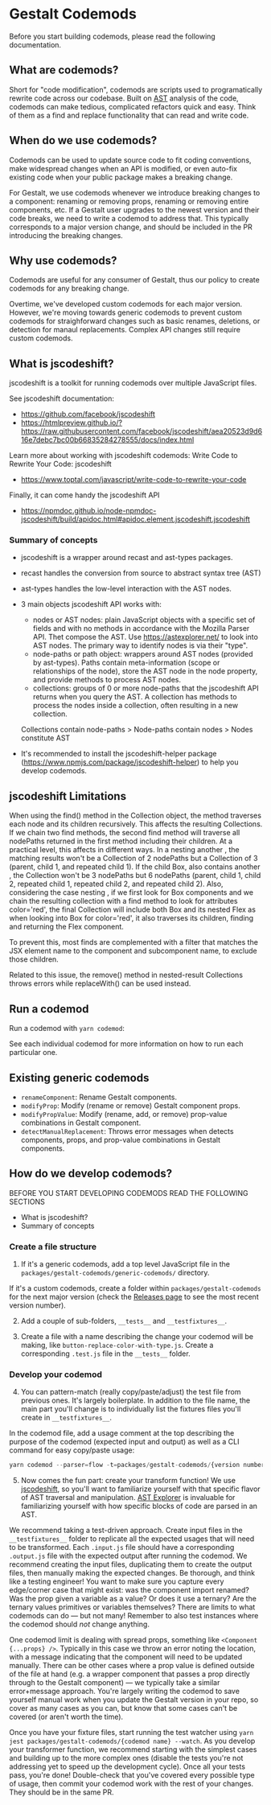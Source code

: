 # Gestalt Codemods

Before you start building codemods, please read the following documentation.

## What are codemods?

Short for "code modification", codemods are scripts used to programatically rewrite code across our codebase. Built on [AST](https://en.wikipedia.org/wiki/Abstract_syntax_tree) analysis of the code, codemods can make tedious, complicated refactors quick and easy. Think of them as a find and replace functionality that can read and write code.

## When do we use codemods?

Codemods can be used to update source code to fit coding conventions, make widespread changes when an API is modified, or even auto-fix existing code when your public package makes a breaking change.

For Gestalt, we use codemods whenever we introduce breaking changes to a component: renaming or removing props, renaming or removing entire components, etc. If a Gestalt user upgrades to the newest version and their code breaks, we need to write a codemod to address that. This typically corresponds to a major version change, and should be included in the PR introducing the breaking changes.

## Why use codemods?

Codemods are useful for any consumer of Gestalt, thus our policy to create codemods for any breaking change.

Overtime, we've developed custom codemods for each major version. However, we're moving towards generic codemods to prevent custom codemods for straighforward changes such as basic renames, deletions, or detection for manaul replacements. Complex API changes still require custom codemods.

## What is jscodeshift?

jscodeshift is a toolkit for running codemods over multiple JavaScript files.

See jscodeshift documentation:

- https://github.com/facebook/jscodeshift
- https://htmlpreview.github.io/?https://raw.githubusercontent.com/facebook/jscodeshift/aea20523d9d616e7debc7bc00b66835284278555/docs/index.html

Learn more about working with jscodeshift codemods: Write Code to Rewrite Your Code: jscodeshift

- https://www.toptal.com/javascript/write-code-to-rewrite-your-code

Finally, it can come handy the jscodeshift API

- https://npmdoc.github.io/node-npmdoc-jscodeshift/build/apidoc.html#apidoc.element.jscodeshift.jscodeshift

### Summary of concepts

- jscodeshift is a wrapper around recast and ast-types packages.
- recast handles the conversion from source to abstract syntax tree (AST)
- ast-types handles the low-level interaction with the AST nodes.

- 3 main objects jscodeshift API works with:

  - nodes or AST nodes: plain JavaScript objects with a specific set of fields and with no methods in accordance with the Mozilla Parser API. Thet compose the AST. Use https://astexplorer.net/ to look into AST nodes. The primary way to identify nodes is via their "type".
  - node-paths or path object: wrappers around AST nodes (provided by ast-types). Paths contain meta-information (scope or relationships of the node), store the AST node in the node property, and provide methods to process AST nodes.
  - collections: groups of 0 or more node-paths that the jscodeshift API returns when you query the AST. A collection has methods to process the nodes inside a collection, often resulting in a new collection.

  Collections contain node-paths >
  Node-paths contain nodes >
  Nodes constitute AST

- It's recommended to install the jscodeshift-helper package (https://www.npmjs.com/package/jscodeshift-helper) to help you develop codemods.

## jscodeshift Limitations

When using the find() method in the Collection object, the method traverses each node and its children recursively. This affects the resulting Collections. If we chain two find methods, the second find method will traverse all nodePaths returned in the first method including their children.
At a practical level, this affects in different ways. In a <Box color='red'> nesting another <Box color='red'>, the matching results won't be a Collection of 2 nodePaths but a Collection of 3 (parent, child 1, and repeated child 1). If the child Box, also contains another <Box color='red'>, the Collection won't be 3 nodePaths but 6 nodePaths (parent, child 1, child 2, repeated child 1, repeated child 2, and repeated child 2). Also, considering the case <Box color='red'> nesting <Flex color='red'>, if we first look for Box components and we chain the resulting collection with a find method to look for attributes color='red', the final Collection will include both Box and its nested Flex as when looking into Box for color='red', it also traverses its children, finding and returning the Flex component.

To prevent this, most finds are complemented with a filter that matches the JSX element name to the component and subcomponent name, to exclude those children.

Related to this issue, the remove() method in nested-result Collections throws errors while replaceWith() can be used instead.

## Run a codemod

Run a codemod with `yarn codemod`:

See each individual codemod for more information on how to run each particular one.

## Existing generic codemods

- `renameComponent`: Rename Gestalt components.
- `modifyProp`: Modify (rename or remove) Gestalt component props.
- `modifyPropValue`: Modify (rename, add, or remove) prop-value combinations in Gestalt component.
- `detectManualReplacement`: Throws error messages when detects components, props, and prop-value combinations in Gestalt components.

## How do we develop codemods?

BEFORE YOU START DEVELOPING CODEMODS READ THE FOLLOWING SECTIONS

- What is jscodeshift?
- Summary of concepts

### Create a file structure

1. If it's a generic codemods, add a top level JavaScript file in the `packages/gestalt-codemods/generic-codemods/` directory.

If it's a custom codemods, create a folder within `packages/gestalt-codemods` for the next major version (check the [Releases page](https://github.com/pinterest/gestalt/releases) to see the most recent version number).

2. Add a couple of sub-folders, `__tests__` and `__testfixtures__`.

3. Create a file with a name describing the change your codemod will be making, like `button-replace-color-with-type.js`. Create a corresponding `.test.js` file in the `__tests__` folder.

### Develop your codemod

4. You can pattern-match (really copy/paste/adjust) the test file from previous ones. It's largely boilerplate. In addition to the file name, the main part you'll change is to individually list the fixtures files you'll create in `__testfixtures__`.

In the codemod file, add a usage comment at the top describing the purpose of the codemod (expected input and output) as well as a CLI command for easy copy/paste usage:

```js
yarn codemod --parser=flow -t=packages/gestalt-codemods/{version number}/{codemod file name} relative/path/to/code/to/modify
```

5. Now comes the fun part: create your transform function! We use [jscodeshift](https://github.com/facebook/jscodeshift), so you'll want to familiarize yourself with that specific flavor of AST traversal and manipulation. [AST Explorer](https://astexplorer.net/) is invaluable for familiarizing yourself with how specific blocks of code are parsed in an AST.

We recommend taking a test-driven approach. Create input files in the `__testfixtures__` folder to replicate all the expected usages that will need to be transformed. Each `.input.js` file should have a corresponding `.output.js` file with the expected output after running the codemod. We recommend creating the input files, duplicating them to create the output files, then manually making the expected changes. Be thorough, and think like a testing engineer! You want to make sure you capture every edge/corner case that might exist: was the component import renamed? Was the prop given a variable as a value? Or does it use a ternary? Are the ternary values primitives or variables themselves? There are limits to what codemods can do — but not many! Remember to also test instances where the codemod should _not_ change anything.

One codemod limit is dealing with spread props, something like `<Component {...props} />`. Typically in this case we throw an error noting the location, with a message indicating that the component will need to be updated manually. There can be other cases where a prop value is defined outside of the file at hand (e.g. a wrapper component that passes a prop directly through to the Gestalt component) — we typically take a similar error+message approach. You're largely writing the codemod to save yourself manual work when you update the Gestalt version in your repo, so cover as many cases as you can, but know that some cases can't be covered (or aren't worth the time).

Once you have your fixture files, start running the test watcher using `yarn jest packages/gestalt-codemods/{codemod name} --watch`. As you develop your transformer function, we recommend starting with the simplest cases and building up to the more complex ones (disable the tests you're not addressing yet to speed up the development cycle). Once all your tests pass, you're done! Double-check that you've covered every possible type of usage, then commit your codemod work with the rest of your changes. They should be in the same PR.
